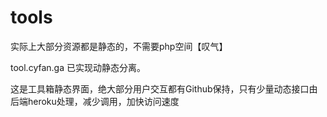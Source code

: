# tools
实际上大部分资源都是静态的，不需要php空间【叹气】

tool.cyfan.ga 已实现动静态分离。

这是工具箱静态界面，绝大部分用户交互都有Github保持，只有少量动态接口由后端heroku处理，减少调用，加快访问速度
